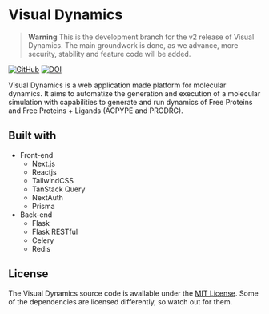 # Visual Dynamics

> **Warning** This is the development branch for the v2 release of Visual Dynamics. The main groundwork is done, as we advance, more security, stability and feature code will be added.

[![GitHub](https://img.shields.io/github/license/LABIOQUIM/visualdynamics)](https://github.com/LABIOQUIM/visualdynamics/blob/main/LICENSE)
[![DOI](https://zenodo.org/badge/DOI/10.5281/zenodo.7585469.svg)](https://doi.org/10.5281/zenodo.7585469)

Visual Dynamics is a web application made platform for molecular dynamics. It aims to automatize the generation and execution of a molecular simulation with capabilities to generate and run dynamics of Free Proteins and Free Proteins + Ligands (ACPYPE and PRODRG).

## Built with
- Front-end
  - Next.js
  - Reactjs
  - TailwindCSS
  - TanStack Query
  - NextAuth
  - Prisma
- Back-end
  - Flask
  - Flask RESTful
  - Celery
  - Redis

## License
The Visual Dynamics source code is available under the [MIT License](./LICENSE). Some of the dependencies are licensed differently, so watch out for them.